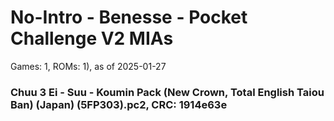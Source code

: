 # No-Intro - Benesse - Pocket Challenge V2 MIAs
Games: 1, ROMs: 1), as of 2025-01-27
### Chuu 3 Ei - Suu - Koumin Pack (New Crown, Total English Taiou Ban) (Japan) (5FP303).pc2, CRC: 1914e63e
